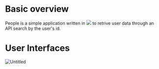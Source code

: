 # Basic overview

People is a simple application written in <img src="{https://img.shields.io/badge/Kotlin-0095D5?&style=for-the-badge&logo=kotlin&logoColor=white}" /> to retrive user data through an API search by the user's id. 

# User Interfaces


![Untitled](https://user-images.githubusercontent.com/73272972/167906869-7b3d8954-791a-43c5-bf87-51d0e939b260.png)
